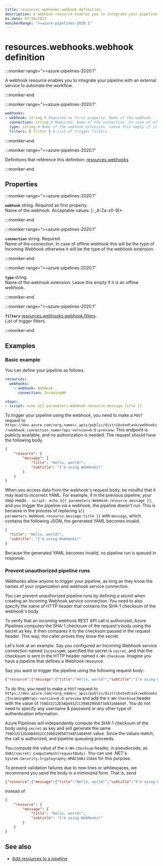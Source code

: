 ```yaml
---
title: resources.webhooks.webhook definition
description: A webhook resource enables you to integrate your pipeline with an external service to automate the workflow.
ms.date: 07/10/2023
monikerRange: ">=azure-pipelines-2020.1"
---
```


# resources.webhooks.webhook definition

<!-- :::description::: -->
:::moniker range=">=azure-pipelines-2020.1"

<!-- :::editable-content name="description"::: -->
A webhook resource enables you to integrate your pipeline with an external service to automate the workflow.
<!-- :::editable-content-end::: -->

:::moniker-end
<!-- :::description-end::: -->

<!-- :::syntax::: -->
:::moniker range=">=azure-pipelines-2020.1"

```yaml
webhooks:
- webhook: string # Required as first property. Name of the webhook.
  connection: string # Required. Name of the connection. In case of offline webhook this will be the type of Incoming Webhook otherwise it will be the type of the webhook extension.
  type: string # Name of the webhook extension. Leave this empty if it is an offline webhook.
  filters: [ filter ] # List of trigger filters.
```

:::moniker-end
<!-- :::syntax-end::: -->

<!-- :::parents::: -->
:::moniker range=">=azure-pipelines-2020.1"

Definitions that reference this definition: [resources.webhooks](resources-webhooks.md)

:::moniker-end
<!-- :::parents-end::: -->

## Properties

<!-- :::properties::: -->
<!-- :::item name="webhook"::: -->
:::moniker range=">=azure-pipelines-2020.1"

**`webhook`** string. Required as first property.<br><!-- :::editable-content name="propDescription"::: -->
Name of the webhook. Acceptable values: [-_A-Za-z0-9]*.
<!-- :::editable-content-end::: -->

:::moniker-end
<!-- :::item-end::: -->
<!-- :::item name="connection"::: -->
:::moniker range=">=azure-pipelines-2020.1"

**`connection`** string. Required.<br><!-- :::editable-content name="propDescription"::: -->
Name of the connection. In case of offline webhook this will be the type of Incoming Webhook otherwise it will be the type of the webhook extension.
<!-- :::editable-content-end::: -->

:::moniker-end
<!-- :::item-end::: -->
<!-- :::item name="type"::: -->
:::moniker range=">=azure-pipelines-2020.1"

**`type`** string.<br><!-- :::editable-content name="propDescription"::: -->
Name of the webhook extension. Leave this empty if it is an offline webhook.
<!-- :::editable-content-end::: -->

:::moniker-end
<!-- :::item-end::: -->
<!-- :::item name="filters"::: -->
:::moniker range=">=azure-pipelines-2020.1"

**`filters`** [resources.webhooks.webhook.filters](resources-webhooks-webhook-filters.md).<br><!-- :::editable-content name="propDescription"::: -->
List of trigger filters.
<!-- :::editable-content-end::: -->

:::moniker-end
<!-- :::item-end::: -->
<!-- :::properties-end::: -->

<!-- :::remarks::: -->
<!-- :::editable-content name="remarks"::: -->
<!-- :::editable-content-end::: -->
<!-- :::remarks-end::: -->

<!-- :::examples::: -->
<!-- :::editable-content name="examples"::: -->
## Examples

### Basic example
You can define your pipeline as follows.

```yaml
resources:
  webhooks:
    - webhook: WebHook
      connection: IncomingWH

steps:  
- script: echo ${{ parameters.WebHook.resource.message.title }}
```

To trigger your pipeline using the webhook, you need to make a `POST` request to `https://dev.azure.com/<org_name>/_apis/public/distributedtask/webhooks/<webhook_connection_name>?api-version=6.0-preview`. This endpoint is publicly available, and no authorization is needed. The request should have the following body.

```json
{
    "resource": {
        "message": {
            "title": "Hello, world!",
            "subtitle": "I'm using WebHooks!"
        }
    }
}
```

When you access data from the webhook's request body, be mindful that it may lead to incorrect YAML. For example, if in the previous pipeline, your step reads `- script: echo ${{ parameters.WebHook.resource.message }}`, and you trigger the pipeline via a webhook, the pipeline doesn't run. This is because in the process of replacing `${{ parameters.WebHook.resource.message.title }}` with `message`, which contains the following JSON, the generated YAML becomes invalid.

```json
{
  "title": "Hello, world!",
  "subtitle": "I'm using WebHooks!"
}
```

Because the generated YAML becomes invalid, no pipeline run is queued in response.

### Prevent unauthorized pipeline runs

Webhooks allow anyone to trigger your pipeline, as long as they know the names of your organization and webhook service connection. 

You can prevent unauthorized pipeline runs by defining a _secret_ when creating an Incoming Webhook service connection. You need to also specify the name of HTTP header that contains the SHA-1 checksum of the webhook's body. 

To verify that an incoming webhook REST API call is authorized, Azure Pipelines computes the SHA-1 checksum of the request's body using the secret as key. It then compares it to the checksum passed in the request header. This way, the caller proves they know the secret.

Let's look at an example. Say you configured an Incoming Webhook service connection named `IncomingWH`, specified the secret is `secret`, and that the checksum is sent in the HTTP header named `X-WH-Checksum`. Imagine you have a pipeline that defines a Webhook resource.

Say you want to trigger the pipeline using the following request body:
```json
{"resource":{"message":{"title":"Hello, world!","subtitle":"I'm using WebHooks!"}}}
```

To do this, you need to make a `POST` request to `https://dev.azure.com/<org_name>/_apis/public/distributedtask/webhooks/IncomingWH?api-version=6.0-preview` and add the `X-WH-Checksum` header with the value of `750D33212D3AD4932CC390819050734831A0A94F`. You do not need to specify any username & password or any other type of authentication information. 

Azure Pipelines will independently compute the SHA-1 checksum of the body using `secret` as key and will generate the same `750D33212D3AD4932CC390819050734831A0A94F` value. Since the values match, the call is authorized, and pipeline queueing proceeds.

You compute the value of the `X-WH-Checksum` header, in pseudocode, as `SHA1(secret).ComputeHash(requestBody)`. You can use .NET's `System.Security.Cryptography.HMACSHA1` class for this purpose. 

To prevent validation failures due to new lines or whitespaces, we recommend you send the body in a minimized form. That is, send 
```json
{"resource":{"message":{"title":"Hello, world!","subtitle":"I'm using WebHooks!"}}}
```
instead of 
```json
{
    "resource": {
        "message": {
            "title": "Hello, world!",
            "subtitle": "I'm using WebHooks!"
        }
    }
}
```
<!-- :::editable-content-end::: -->
<!-- :::examples-end::: -->

<!-- :::see-also::: -->
<!-- :::editable-content name="seeAlso"::: -->
## See also

- [Add resources to a pipeline](/azure/devops/pipelines/process/resources)
<!-- :::editable-content-end::: -->
<!-- :::see-also-end::: -->
